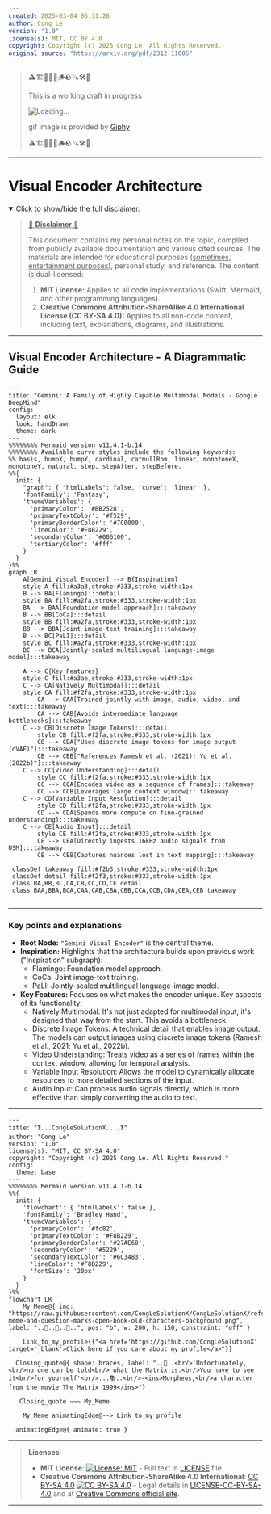 ```yaml
---
created: 2025-03-04 05:31:26
author: Cong Le
version: "1.0"
license(s): MIT, CC BY 4.0
copyright: Copyright (c) 2025 Cong Le. All Rights Reserved.
original source: "https://arxiv.org/pdf/2312.11805"
---
```


> ⚠️🏗️🚧🦺🧱🪵🪨🪚🛠️👷
> 
> This is a working draft in progress
> 
> ![Loading...](https://media2.giphy.com/media/v1.Y2lkPTc5MGI3NjExNWJlMjJneDNjaTk2eGR3cnBheTJwZjAwMWlzeHRsYng4Ym10dnoyMCZlcD12MV9pbnRlcm5hbF9naWZfYnlfaWQmY3Q9Zw/3o85xsw5ygzVXxzsxW/giphy.gif)
>
> gif image is provided by [Giphy](https://giphy.com)
> 
> ⚠️🏗️🚧🦺🧱🪵🪨🪚🛠️👷


----


# Visual Encoder Architecture
<details open>
<summary>Click to show/hide the full disclaimer.</summary>
   
> <ins>📢 **Disclaimer** 🚨</ins>
>
> This document contains my personal notes on the topic,
> compiled from publicly available documentation and various cited sources.
> The materials are intended for educational purposes (<ins>sometimes, entertainment purposes</ins>), personal study, and reference.
> The content is dual-licensed:
> 1. **MIT License:** Applies to all code implementations (Swift, Mermaid, and other programming languages).
> 2. **Creative Commons Attribution-ShareAlike 4.0 International License (CC BY-SA 4.0):** Applies to all non-code content, including text, explanations, diagrams, and illustrations.

</details>

---


## Visual Encoder Architecture - A Diagrammatic Guide 



```mermaid
---
title: "Gemini: A Family of Highly Capable Multimodal Models - Google DeepMind"
config:
  layout: elk
  look: handDrawn
  theme: dark
---
%%%%%%%% Mermaid version v11.4.1-b.14
%%%%%%%% Available curve styles include the following keywords:
%% basis, bumpX, bumpY, cardinal, catmullRom, linear, monotoneX, monotoneY, natural, step, stepAfter, stepBefore.
%%{
  init: {
    "graph": { "htmlLabels": false, 'curve': 'linear' },
    'fontFamily': 'Fantasy',
    'themeVariables': {
      'primaryColor': '#BB2528',
      'primaryTextColor': '#f529',
      'primaryBorderColor': '#7C0000',
      'lineColor': '#F8B229',
      'secondaryColor': '#006100',
      'tertiaryColor': '#fff'
    }
  }
}%%
graph LR
    A[Gemini Visual Encoder] --> B{Inspiration}
    style A fill:#a3a3,stroke:#333,stroke-width:1px
    B --> BA[Flamingo]:::detail
    style BA fill:#a2fa,stroke:#333,stroke-width:1px
    BA --> BAA[Foundation model approach]:::takeaway
    B --> BB[CoCa]:::detail
    style BB fill:#a2fa,stroke:#333,stroke-width:1px
    BB --> BBA[Joint image-text training]:::takeaway
    B --> BC[PaLI]:::detail
    style BC fill:#a2fa,stroke:#333,stroke-width:1px
    BC --> BCA[Jointly-scaled multilingual language-image model]:::takeaway

    A --> C{Key Features}
    style C fill:#a3ae,stroke:#333,stroke-width:1px
    C --> CA[Natively Multimodal]:::detail
    style CA fill:#f2fa,stroke:#333,stroke-width:1px
        CA --> CAA[Trained jointly with image, audio, video, and text]:::takeaway
        CA --> CAB[Avoids intermediate language bottlenecks]:::takeaway
    C --> CB[Discrete Image Tokens]:::detail
        style CB fill:#f2fa,stroke:#333,stroke-width:1px
        CB --> CBA["Uses discrete image tokens for image output (dVAE)"]:::takeaway
        CB --> CBB["References Ramesh et al. (2021); Yu et al. (2022b)"]:::takeaway
    C --> CC[Video Understanding]:::detail
        style CC fill:#f2fa,stroke:#333,stroke-width:1px
        CC --> CCA[Encodes video as a sequence of frames]:::takeaway
        CC --> CCB[Leverages large context window]:::takeaway
    C --> CD[Variable Input Resolution]:::detail
        style CD fill:#f2fa,stroke:#333,stroke-width:1px
        CD --> CDA[Spends more compute on fine-grained understanding]:::takeaway
    C --> CE[Audio Input]:::detail
        style CE fill:#f2fa,stroke:#333,stroke-width:1px
        CE --> CEA[Directly ingests 16kHz audio signals from USM]:::takeaway
        CE --> CEB[Captures nuances lost in text mapping]:::takeaway
    
 classDef takeaway fill:#f2b3,stroke:#333,stroke-width:1px
 classDef detail fill:#f2f3,stroke:#333,stroke-width:1px
 class BA,BB,BC,CA,CB,CC,CD,CE detail
 class BAA,BBA,BCA,CAA,CAB,CBA,CBB,CCA,CCB,CDA,CEA,CEB takeaway
 
```



---

### Key points and explanations

*   **Root Node:** `"Gemini Visual Encoder"` is the central theme.
*   **Inspiration:**  Highlights that the architecture builds upon previous work ("Inspiration" subgraph):
    *   Flamingo: Foundation model approach.
    *   CoCa: Joint image-text training.
    *   PaLI: Jointly-scaled multilingual language-image model.
*   **Key Features:**  Focuses on what makes the encoder unique.  Key aspects of its functionality:
    *   Natively Multimodal: It's not just adapted for multimodal input, it's designed that way from the start.  This avoids a bottleneck.
    *   Discrete Image Tokens: A technical detail that enables image output. The models can output images using discrete image tokens (Ramesh et al., 2021; Yu et al., 2022b).
    *   Video Understanding: Treats video as a series of frames within the context window, allowing for temporal analysis.
    *   Variable Input Resolution: Allows the model to dynamically allocate resources to more detailed sections of the input.
    *   Audio Input: Can process audio signals directly, which is more effective than simply converting the audio to text.





---


```mermaid
---
title: "❓...CongLeSolutionX....❓"
author: "Cong Le"
version: "1.0"
license(s): "MIT, CC BY-SA 4.0"
copyright: "Copyright (c) 2025 Cong Le. All Rights Reserved."
config:
  theme: base
---
%%%%%%%% Mermaid version v11.4.1-b.14
%%{
  init: {
    'flowchart': { 'htmlLabels': false },
    'fontFamily': 'Bradley Hand',
    'themeVariables': {
      'primaryColor': '#fc82',
      'primaryTextColor': '#F8B229',
      'primaryBorderColor': '#27AE60',
      'secondaryColor': '#5229',
      'secondaryTextColor': '#6C3483',
      'lineColor': '#F8B229',
      'fontSize': '20px'
    }
  }
}%%
flowchart LR
    My_Meme@{ img: "https://raw.githubusercontent.com/CongLeSolutionX/CongLeSolutionX/refs/heads/main/assets/images/My-meme-and-question-marks-open-book-old-characters-background.png", label: "..🙉..👀..📖..", pos: "b", w: 200, h: 150, constraint: "off" }
   
    Link_to_my_profile{{"<a href='https://github.com/CongLeSolutionX' target='_blank'>Click here if you care about my profile</a>"}}

  Closing_quote@{ shape: braces, label: "..👀..<br/>'Unfortunately,<br/>no one can be told<br/> what the Matrix is.<br/>You have to see it<br/>for yourself'<br/>...📚..<br/>-<ins>Morpheus,<br/>a character from the movie The Matrix 1999</ins>"}

   Closing_quote ~~~ My_Meme

    My_Meme animatingEdge@--> Link_to_my_profile
  
  animatingEdge@{ animate: true }

```

---
><b>Licenses</b>:
>
>- <b>MIT License</b>:  [![License: MIT](https://img.shields.io/badge/License-MIT-yellow.svg)](LICENSE) - Full text in [LICENSE](LICENSE) file.
>- <b>Creative Commons Attribution-ShareAlike 4.0 International</b>: [CC BY-SA 4.0](https://creativecommons.org/licenses/by-sa/4.0/) [![CC BY-SA 4.0](https://licensebuttons.net/l/by-sa/4.0/88x31.png)](https://creativecommons.org/licenses/by-sa/4.0/) - Legal details in [LICENSE-CC-BY-SA-4.0](THE_PAST/LICENSE-CC-BY-SA-4.0) and at [Creative Commons official site](https://creativecommons.org/licenses/by-sa/4.0/).
>
---
